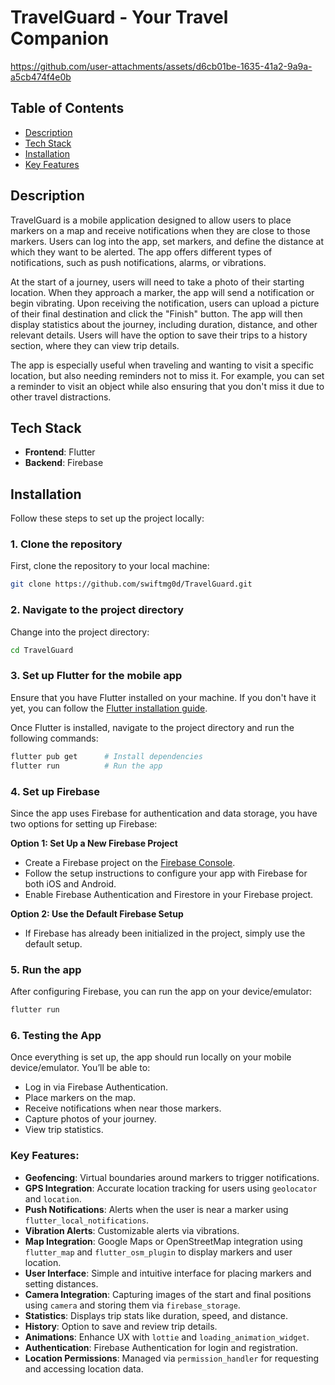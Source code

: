 # TravelGuard - Your Travel Companion

https://github.com/user-attachments/assets/d6cb01be-1635-41a2-9a9a-a5cb474f4e0b

## Table of Contents

- [Description](#description)
- [Tech Stack](#tech-stack)
- [Installation](#installation)
- [Key Features](#key-features)

## Description

TravelGuard is a mobile application designed to allow users to place markers on a map and receive notifications when they are close to those markers. Users can log into the app, set markers, and define the distance at which they want to be alerted. The app offers different types of notifications, such as push notifications, alarms, or vibrations.

At the start of a journey, users will need to take a photo of their starting location. When they approach a marker, the app will send a notification or begin vibrating. Upon receiving the notification, users can upload a picture of their final destination and click the "Finish" button. The app will then display statistics about the journey, including duration, distance, and other relevant details. Users will have the option to save their trips to a history section, where they can view trip details.

The app is especially useful when traveling and wanting to visit a specific location, but also needing reminders not to miss it. For example, you can set a reminder to visit an object while also ensuring that you don't miss it due to other travel distractions.

## Tech Stack

- **Frontend**: Flutter
- **Backend**: Firebase

## Installation

Follow these steps to set up the project locally:

### 1. Clone the repository

First, clone the repository to your local machine:

```bash
git clone https://github.com/swiftmg0d/TravelGuard.git
```

### 2. Navigate to the project directory

Change into the project directory:

```bash
cd TravelGuard
```

### 3. Set up Flutter for the mobile app

Ensure that you have Flutter installed on your machine. If you don't have it yet, you can follow the [Flutter installation guide](https://flutter.dev/docs/get-started/install).

Once Flutter is installed, navigate to the project directory and run the following commands:

```bash
flutter pub get      # Install dependencies
flutter run          # Run the app
```

### 4. Set up Firebase

Since the app uses Firebase for authentication and data storage, you have two options for setting up Firebase:

**Option 1: Set Up a New Firebase Project**

- Create a Firebase project on the [Firebase Console](https://console.firebase.google.com/).
- Follow the setup instructions to configure your app with Firebase for both iOS and Android.
- Enable Firebase Authentication and Firestore in your Firebase project.

**Option 2: Use the Default Firebase Setup**

- If Firebase has already been initialized in the project, simply use the default setup.

### 5. Run the app

After configuring Firebase, you can run the app on your device/emulator:

```bash
flutter run
```

### 6. Testing the App

Once everything is set up, the app should run locally on your mobile device/emulator. You’ll be able to:

- Log in via Firebase Authentication.
- Place markers on the map.
- Receive notifications when near those markers.
- Capture photos of your journey.
- View trip statistics.

### Key Features:

- **Geofencing**: Virtual boundaries around markers to trigger notifications.
- **GPS Integration**: Accurate location tracking for users using `geolocator` and `location`.
- **Push Notifications**: Alerts when the user is near a marker using `flutter_local_notifications`.
- **Vibration Alerts**: Customizable alerts via vibrations.
- **Map Integration**: Google Maps or OpenStreetMap integration using `flutter_map` and `flutter_osm_plugin` to display markers and user location.
- **User Interface**: Simple and intuitive interface for placing markers and setting distances.
- **Camera Integration**: Capturing images of the start and final positions using `camera` and storing them via `firebase_storage`.
- **Statistics**: Displays trip stats like duration, speed, and distance.
- **History**: Option to save and review trip details.
- **Animations**: Enhance UX with `lottie` and `loading_animation_widget`.
- **Authentication**: Firebase Authentication for login and registration.
- **Location Permissions**: Managed via `permission_handler` for requesting and accessing location data.
